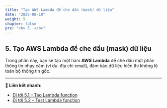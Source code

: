 ```yaml
---
title: "Tạo AWS Lambda để che dấu (mask) dữ liệu"
date: "2025-08-10"
weight: 5
chapter: false
pre: "<b> 5. </b>"
---
```


## **5. Tạo AWS Lambda để che dấu (mask) dữ liệu**

Trong phần này, bạn sẽ tạo một hàm **AWS Lambda** để che dấu một phần thông tin nhạy cảm (ví dụ: địa chỉ email), đảm bảo dữ liệu hiển thị không lộ toàn bộ thông tin gốc.

---

**🔗 Liên kết nhanh:**
- [Đi tới 5.1 – Tạo Lambda function](5.1-Tao-Lambda-function/)
- [Đi tới 5.2 – Test Lambda function](5.2-test-lambda-funcion/)
